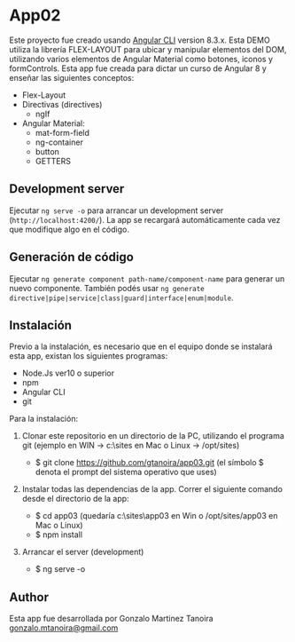 # App02

Este proyecto fue creado usando [Angular CLI](https://github.com/angular/angular-cli) version 8.3.x.
Esta DEMO utiliza la librería FLEX-LAYOUT para ubicar y manipular elementos del DOM, utilizando varios
elementos de Angular Material como botones, iconos y formControls.
Esta app fue creada para dictar un curso de Angular 8 y enseñar las siguientes conceptos:

- Flex-Layout
- Directivas (directives)
  - ngIf
- Angular Material:
  - mat-form-field
  - ng-container
  - button
  - GETTERS

## Development server

Ejecutar `ng serve -o` para arrancar un development server (`http://localhost:4200/`). La app se recargará automáticamente cada vez que modifique algo en el código.

## Generación de código

Ejecutar `ng generate component path-name/component-name` para generar un nuevo componente. También podés usar `ng generate directive|pipe|service|class|guard|interface|enum|module`.

## Instalación

Previo a la instalación, es necesario que en el equipo donde se instalará esta app, existan los siguientes programas:
- Node.Js ver10 o superior
- npm
- Angular CLI
- git

Para la instalación:
1) Clonar este repositorio en un directorio de la PC, utilizando el programa git  (ejemplo en WIN -> c:\sites   en Mac o Linux -> /opt/sites)
   - $  git clone https://github.com/gtanoira/app03.git   (el símbolo $ denota el prompt del sistema operativo que uses)

2) Instalar todas las dependencias de la app. Correr el siguiente comando desde el directorio de la app:
   - $  cd app03    (quedaría  c:\sites\app03 en Win   o   /opt/sites/app03 en Mac o Linux)
   - $  npm install

3) Arrancar el server (development)
   - $  ng serve -o

## Author

Esta app fue desarrollada por Gonzalo Martinez Tanoira
gonzalo.mtanoira@gmail.com
